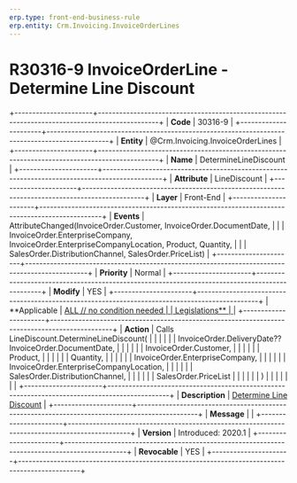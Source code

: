 ```yaml
---
erp.type: front-end-business-rule
erp.entity: Crm.Invoicing.InvoiceOrderLines
---
```


# R30316-9 InvoiceOrderLine - Determine Line Discount
+----------------------+-----------------------------------------------------------------------------------------------+
| **Code**             | 30316-9                                                                                       |
+----------------------+-----------------------------------------------------------------------------------------------+
| **Entity**           | @Crm.Invoicing.InvoiceOrderLines                                                                              |
+----------------------+-----------------------------------------------------------------------------------------------+
| **Name**             | DetermineLineDiscount                                                                         |
+----------------------+-----------------------------------------------------------------------------------------------+
| **Attribute**        | LineDiscount                                                                                  |
+----------------------+-----------------------------------------------------------------------------------------------+
| **Layer**            | Front-End                                                                                     |
+----------------------+-----------------------------------------------------------------------------------------------+
| **Events**           | AttributeChanged(InvoiceOrder.Customer, InvoiceOrder.DocumentDate,                            |
|                      | InvoiceOrder.EnterpriseCompany, InvoiceOrder.EnterpriseCompanyLocation, Product, Quantity,    |
|                      | SalesOrder.DistributionChannel, SalesOrder.PriceList)                                         |
+----------------------+-----------------------------------------------------------------------------------------------+
| **Priority**         | Normal                                                                                        |
+----------------------+-----------------------------------------------------------------------------------------------+
| **Modify**           | YES                                                                                           |
+----------------------+-----------------------------------------------------------------------------------------------+
| **Applicable         | [ALL // no condition needed                                                                   |
| Legislations**       | ](https://confluence.erp.net/display/techdoc/Country+Specific+Functionality)                  |
+----------------------+-----------------------------------------------------------------------------------------------+
| **Action**           | Calls LineDiscount.DetermineLineDiscount(                                                     |
|                      |                                                                                               |
|                      | InvoiceOrder.DeliveryDate??InvoiceOrder.DocumentDate,                                         |
|                      |                                                                                               |
|                      | InvoiceOrder.Customer,                                                                        |
|                      |                                                                                               |
|                      | Product,                                                                                      |
|                      |                                                                                               |
|                      | Quantity,                                                                                     |
|                      |                                                                                               |
|                      | InvoiceOrder.EnterpriseCompany,                                                               |
|                      |                                                                                               |
|                      | InvoiceOrder.EnterpriseCompanyLocation,                                                       |
|                      |                                                                                               |
|                      | SalesOrder.DistributionChannel,                                                               |
|                      |                                                                                               |
|                      | SalesOrder.PriceList                                                                          |
|                      |                                                                                               |
|                      | )                                                                                             |
|                      |                                                                                               |
|                      |                                                                                               |
+----------------------+-----------------------------------------------------------------------------------------------+
| **Description**      | [Determine Line Discount](https://confluence.erp.net/display/techdoc/Determine+Line+Discount) |
+----------------------+-----------------------------------------------------------------------------------------------+
| **Message**          |                                                                                               |
+----------------------+-----------------------------------------------------------------------------------------------+
| **Version**          | Introduced: 2020.1                                                                            |
+----------------------+-----------------------------------------------------------------------------------------------+
| **Revocable**        | YES                                                                                           |
+----------------------+-----------------------------------------------------------------------------------------------+

  

  

  
